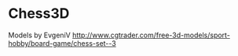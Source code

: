 # Chess3D

Models by EvgeniV
http://www.cgtrader.com/free-3d-models/sport-hobby/board-game/chess-set--3
